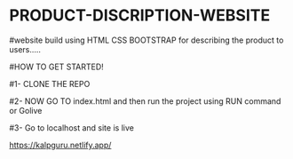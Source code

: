# PRODUCT-DISCRIPTION-WEBSITE
#website build using HTML CSS BOOTSTRAP for describing the product to users.....

#HOW TO GET STARTED!

#1- CLONE THE REPO


#2- NOW GO TO index.html and then run the project using RUN command or Golive

#3- Go to localhost and site is live



https://kalpguru.netlify.app/
